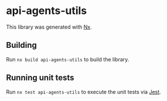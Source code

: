# api-agents-utils

This library was generated with [Nx](https://nx.dev).

## Building

Run `nx build api-agents-utils` to build the library.

## Running unit tests

Run `nx test api-agents-utils` to execute the unit tests via [Jest](https://jestjs.io).
